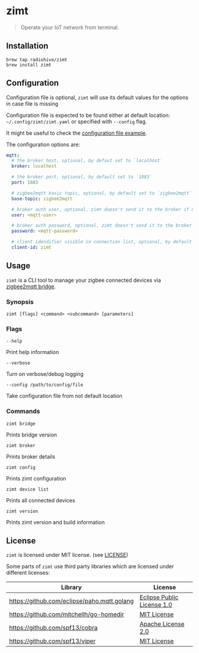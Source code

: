 # zimt

> Operate your IoT network from terminal.

## Installation

    brew tap radiohive/zimt
    brew install zimt

## Configuration

Configuration file is optional, `zimt` will use its default values for the options in case file is missing

Configuration file is expected to be found either at default location: `~/.config/zimt/zimt.yaml` or specified with `--config` flag.

It might be useful to check the [configuration file example](./docs/.zimt.yaml.example).

The configuration options are:

```yaml
mqtt:
  # the broker host, optional, by defaut set to `localhost`
  broker: localhost

  # the broker port, optional, by default set to `1883`
  port: 1883

  # zigbee2mqtt basic topic, optional, by default set to `zigbee2mqtt`
  base-topic: zigbee2mqtt

  # broker auth user, optional, zimt doesn't send it to the broker if missing
  user: <mqtt-user>

  # broker auth password, optional, zimt doesn't send it to the broker if missing
  password: <mqtt-password>

  # client idendifier visible in connection list, optional, by default set to `zimt`
  client-id: zimt
```

## Usage

`zimt` is a CLI tool to manage your zigbee connected devices via [zigbee2mqtt bridge](https://github.com/Koenkk/zigbee2mqtt).

### Synopsis

    zimt [flags] <command> <subcommand> [parameters]

### Flags

    --help

Print help information

    --verbose

Turn on verbose/debug logging

    --config /path/to/config/file

Take configuration file from not default location

### Commands

    zimt bridge

Prints bridge version

    zimt broker

Prints broker details

    zimt config

Prints zimt configuration

    zimt device list

Prints all connected devices

    zimt version

Prints zimt version and build information

## License

`zimt` is licensed under MIT license. (see [LICENSE](./LICENSE))

Some parts of `zimt` use third party libraries which are licensed under different licenses:

Library | License
---|---
https://github.com/eclipse/paho.mqtt.golang | [Eclipse Public License 1.0](https://github.com/eclipse/paho.mqtt.golang/blob/master/LICENSE)
https://github.com/mitchellh/go-homedir | [MIT License](https://github.com/mitchellh/go-homedir/blob/master/LICENSE)
https://github.com/spf13/cobra | [Apache License 2.0](https://github.com/spf13/cobra/blob/master/LICENSE.txt)
https://github.com/spf13/viper | [MIT License](https://github.com/spf13/viper/blob/master/LICENSE)

